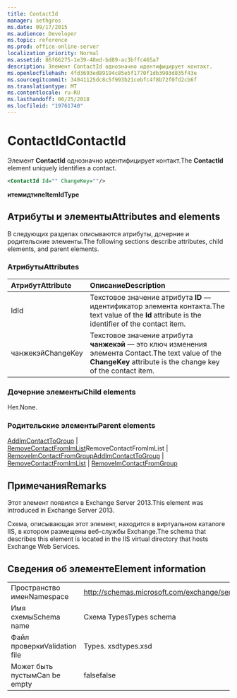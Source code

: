 ```yaml
---
title: ContactId
manager: sethgros
ms.date: 09/17/2015
ms.audience: Developer
ms.topic: reference
ms.prod: office-online-server
localization_priority: Normal
ms.assetid: 86f66275-1e39-48ed-bd89-ac3bffc465a7
description: Элемент ContactId однозначно идентифицирует контакт.
ms.openlocfilehash: 4fd3693ed89194c85e5f1770f1db3903d835f43e
ms.sourcegitcommit: 34041125dc8c5f993b21cebfc4f8b72f0fd2cb6f
ms.translationtype: MT
ms.contentlocale: ru-RU
ms.lasthandoff: 06/25/2018
ms.locfileid: "19761740"
---
```

# <a name="contactid"></a><span data-ttu-id="2a533-103">ContactId</span><span class="sxs-lookup"><span data-stu-id="2a533-103">ContactId</span></span>

<span data-ttu-id="2a533-104">Элемент **ContactId** однозначно идентифицирует контакт.</span><span class="sxs-lookup"><span data-stu-id="2a533-104">The **ContactId** element uniquely identifies a contact.</span></span> 
  
```XML
<ContactId Id="" ChangeKey=""/>
```

 <span data-ttu-id="2a533-105">**итемидтипе**</span><span class="sxs-lookup"><span data-stu-id="2a533-105">**ItemIdType**</span></span>
## <a name="attributes-and-elements"></a><span data-ttu-id="2a533-106">Атрибуты и элементы</span><span class="sxs-lookup"><span data-stu-id="2a533-106">Attributes and elements</span></span>

<span data-ttu-id="2a533-107">В следующих разделах описываются атрибуты, дочерние и родительские элементы.</span><span class="sxs-lookup"><span data-stu-id="2a533-107">The following sections describe attributes, child elements, and parent elements.</span></span>
  
### <a name="attributes"></a><span data-ttu-id="2a533-108">Атрибуты</span><span class="sxs-lookup"><span data-stu-id="2a533-108">Attributes</span></span>

|<span data-ttu-id="2a533-109">**Атрибут**</span><span class="sxs-lookup"><span data-stu-id="2a533-109">**Attribute**</span></span>|<span data-ttu-id="2a533-110">**Описание**</span><span class="sxs-lookup"><span data-stu-id="2a533-110">**Description**</span></span>|
|:-----|:-----|
|<span data-ttu-id="2a533-111">Id</span><span class="sxs-lookup"><span data-stu-id="2a533-111">Id</span></span>  <br/> |<span data-ttu-id="2a533-112">Текстовое значение атрибута **ID** — идентификатор элемента контакта.</span><span class="sxs-lookup"><span data-stu-id="2a533-112">The text value of the **Id** attribute is the identifier of the contact item.</span></span>  <br/> |
|<span data-ttu-id="2a533-113">чанжекэй</span><span class="sxs-lookup"><span data-stu-id="2a533-113">ChangeKey</span></span>  <br/> |<span data-ttu-id="2a533-114">Текстовое значение атрибута **чанжекэй** — это ключ изменения элемента Contact.</span><span class="sxs-lookup"><span data-stu-id="2a533-114">The text value of the **ChangeKey** attribute is the change key of the contact item.</span></span>  <br/> |
   
### <a name="child-elements"></a><span data-ttu-id="2a533-115">Дочерние элементы</span><span class="sxs-lookup"><span data-stu-id="2a533-115">Child elements</span></span>

<span data-ttu-id="2a533-116">Нет.</span><span class="sxs-lookup"><span data-stu-id="2a533-116">None.</span></span>
  
### <a name="parent-elements"></a><span data-ttu-id="2a533-117">Родительские элементы</span><span class="sxs-lookup"><span data-stu-id="2a533-117">Parent elements</span></span>

<span data-ttu-id="2a533-118">[AddImContactToGroup](addimcontacttogroup.md) | [RemoveContactFromImList](removecontactfromimlist.md)RemoveContactFromImList | [RemoveImContactFromGroup](removeimcontactfromgroup.md)</span><span class="sxs-lookup"><span data-stu-id="2a533-118">[AddImContactToGroup](addimcontacttogroup.md) | [RemoveContactFromImList](removecontactfromimlist.md) | [RemoveImContactFromGroup](removeimcontactfromgroup.md)</span></span>
  
## <a name="remarks"></a><span data-ttu-id="2a533-119">Примечания</span><span class="sxs-lookup"><span data-stu-id="2a533-119">Remarks</span></span>

<span data-ttu-id="2a533-120">Этот элемент появился в Exchange Server 2013.</span><span class="sxs-lookup"><span data-stu-id="2a533-120">This element was introduced in Exchange Server 2013.</span></span>
  
<span data-ttu-id="2a533-121">Схема, описывающая этот элемент, находится в виртуальном каталоге IIS, в котором размещены веб-службы Exchange.</span><span class="sxs-lookup"><span data-stu-id="2a533-121">The schema that describes this element is located in the IIS virtual directory that hosts Exchange Web Services.</span></span>
  
## <a name="element-information"></a><span data-ttu-id="2a533-122">Сведения об элементе</span><span class="sxs-lookup"><span data-stu-id="2a533-122">Element information</span></span>

|||
|:-----|:-----|
|<span data-ttu-id="2a533-123">Пространство имен</span><span class="sxs-lookup"><span data-stu-id="2a533-123">Namespace</span></span>  <br/> |http://schemas.microsoft.com/exchange/services/2006/types  <br/> |
|<span data-ttu-id="2a533-124">Имя схемы</span><span class="sxs-lookup"><span data-stu-id="2a533-124">Schema name</span></span>  <br/> |<span data-ttu-id="2a533-125">Схема Types</span><span class="sxs-lookup"><span data-stu-id="2a533-125">Types schema</span></span>  <br/> |
|<span data-ttu-id="2a533-126">Файл проверки</span><span class="sxs-lookup"><span data-stu-id="2a533-126">Validation file</span></span>  <br/> |<span data-ttu-id="2a533-127">Types. xsd</span><span class="sxs-lookup"><span data-stu-id="2a533-127">types.xsd</span></span>  <br/> |
|<span data-ttu-id="2a533-128">Может быть пустым</span><span class="sxs-lookup"><span data-stu-id="2a533-128">Can be empty</span></span>  <br/> |<span data-ttu-id="2a533-129">false</span><span class="sxs-lookup"><span data-stu-id="2a533-129">false</span></span>  <br/> |
   

